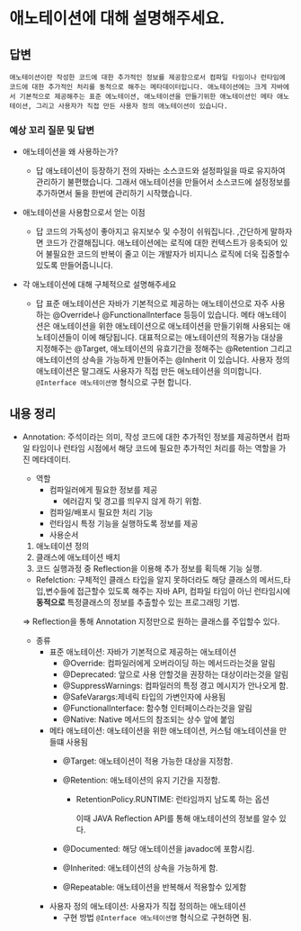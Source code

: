 # 애노테이션에 대해 설명해주세요.

## 답변

```
애노테이션이란 작성한 코드에 대한 추가적인 정보를 제공함으로서 컴파일 타임이나 런타임에 코드에 대한 추가적인 처리를 동적으로 해주는 메타데이터입니다. 애노테이션에는 크게 자바에서 기본적으로 제공해주는 표준 에노테이션, 애노테이션을 만들기위한 애노테이션인 메타 애노테이션, 그리고 사용자가 직접 만든 사용자 정의 애노테이션이 있습니다.
```

### 예상 꼬리 질문 및 답변

- 애노테이션을 왜 사용하는가?
    - 답
    애노테이션이 등장하기 전의 자바는 소스코드와 설정파일을 따로 유지하여 관리하기 불편했습니다. 그래서 애노테이션을 만들어서 소스코드에 설정정보를 추가하면서 둘을 한번에 관리하기 시작했습니다.


- 애노테이션을 사용함으로서 얻는 이점
    - 답
    코드의 가독성이 좋아지고 유지보수 및 수정이 쉬워집니다. ,간단하게 말하자면 코드가 간결해집니다. 애노테이션에는 로직에 대한 컨텍스트가 응축되어 있어 불필요한 코드의 반복이 줄고 이는 개발자가 비지니스 로직에 더욱 집중할수 있도록 만들어줍니니다.


- 각 애노테이션에 대해 구체적으로 설명해주세요
    - 답
    표준 애노테이션은 자바가 기본적으로 제공하는 애노테이션으로 자주 사용하는 @Override나 @FunctionalInterface 등등이 있습니다.
    메타 애노테이션은 애노테이션을 위한 애노테이션으로 애노테이션을 만들기위해 사용되는 애노테이션들이 이에 해당됩니다.
    대표적으로는 애노테이션의 적용가능 대상을 지정해주는 @Target, 애노테이션의 유효기간을 정해주는 @Retention 그리고 애노테이션의 상속을 가능하게 만들어주는 @Inherit 이 있습니다.
    사용자 정의 애노테이션은 말그래도 사용자가 직접 만든 애노테이션을 의미합니다. `@Interface 애노테이션명` 형식으로 구현 합니다.



## 내용 정리

- Annotation: 주석이라는 의미, 작성 코드에 대한 추가적인 정보를 제공하면서 컴파일 타임이나 런타임 시점에서 해당 코드에 필요한 추가적인 처리를 하는 역할을 가진 메타데이터.
    - 역할
        - 컴파일러에게 필요한 정보를 제공
            - 에러감지 및 경고를 띄우지 않게 하기 위함.
        - 컴파일/배포시 필요한 처리 기능
        - 런타임시 특정 기능을 실행하도록 정보를 제공
        - 사용순서
    1. 애노테이션 정의
    2. 클래스에 애노테이션 배치
    3. 코드 실행과정 중 Reflection을 이용해 추가 정보를 획득해 기능 실행.
    - Refelction: 구체적인 클래스 타입을 알지 못하더라도 해당 클래스의 메서드,타입,변수들에 접근할수 있도록 해주는 자바 API, 컴파일 타임이 아닌 런타임시에 **동적으로** 특정클래스의 정보를 추출할수 있는 프로그래밍 기법.

    ⇒ Reflection을 통해 Annotation 지정만으로 원하는 클래스를 주입할수 있다.

    - 종류
        - 표준 애노테이션: 자바가 기본적으로 제공하는 애노테이션
            - @Override: 컴파일러에게 오버라이딩 하는 메서드라는것을 알림
            - @Deprecated: 앞으로 사용 안할것을 권장하는 대상이라는것을 알림
            - @SuppressWarnings: 컴파일러의 특정 경고 메시지가 안나오게 함.
            - @SafeVarargs:제네릭 타입의 가변인자에 사용됨
            - @FunctionalInterface: 함수형 인터페이스라는것을 알림
            - @Native: Native 메서드의 참조되는 상수 앞에 붙임
        - 메타 애노테이션: 애노테이션을 위한 애노테이션, 커스텀 애노테이션을 만들떄 사용됨
            - @Target: 애노테이션이 적용 가능한 대상을 지정함.
            - @Retention: 애노테이션의 유지 기간을 지정함.
                - RetentionPolicy.RUNTIME: 런타임까지 남도록 하는 옵션

                    이때 JAVA Reflection API를 통해 애노테이션의 정보를 알수 있다.

            - @Documented: 해당 애노테이션을 javadoc에 포함시킴.
            - @Inherited: 애노테이션의 상속을 가능하게 함.
            - @Repeatable: 애노테이션을 반복해서 적용할수 있게함
        - 사용자 정의 애노테이션: 사용자가 직접 정의하는 애노테이션
            - 구현 방법
                `@Interface 애노테이션명` 형식으로 구현하면 됨.
